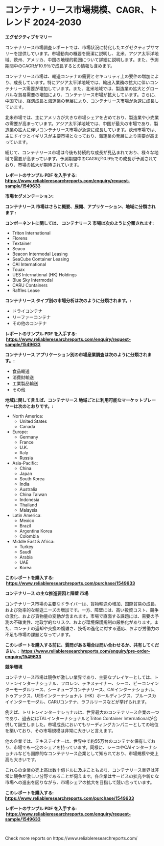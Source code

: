 <p><h1>コンテナ・リース市場規模、CAGR、トレンド 2024-2030</h1></p><p><strong>エグゼクティブサマリー</strong></p>
<p><p>コンテナリース市場調査レポートでは、市場状況に特化したエグゼクティブサマリーを提供しています。市場動向の概要を簡潔に説明し、北米、アジア太平洋地域、欧州、アメリカ、中国の地理的範囲について詳細に説明します。また、予測期間中のCAGRが10.9％で成長するとの情報も含めます。</p><p>コンテナリース市場は、輸送コンテナの需要とセキュリティ上の要件の増加により、成長しています。特にアジア太平洋地域では、輸出入業務の拡大に伴いコンテナリース需要が増加しています。また、北米地域では、製造業の拡大とグローバルな貿易需要の増加により、コンテナリース市場が拡大しています。さらに、中国では、経済成長と海運業の発展により、コンテナリース市場が急速に成長しています。</p><p>北米市場では、主にアメリカが大きな市場シェアを占めており、製造業や小売業の需要が高まっています。アジア太平洋地域では、中国が最大の市場であり、製造業の拡大に伴いコンテナリース市場が急速に成長しています。欧州市場では、主にドイツとイギリスが主要市場となっており、海運業の発展により需要が高まっています。</p><p>総じて、コンテナリース市場は今後も持続的な成長が見込まれており、様々な地域で需要が高まっています。予測期間中のCAGRが10.9％での成長が予測されており、市場の拡大が期待されています。</p></p>
<p><strong>レポートのサンプル PDF を入手する: <a href="https://www.reliableresearchreports.com/enquiry/request-sample/1549633">https://www.reliableresearchreports.com/enquiry/request-sample/1549633</a></strong></p>
<p><strong>市場セグメンテーション:</strong></p>
<p><strong> コンテナリース 市場はさらに概要、展開、アプリケーション、地域に分類されます :</strong></p>
<p><strong>コンポーネントに関しては、 コンテナリース 市場は次のように分類されます: &nbsp;</strong></p>
<p><ul><li>Triton International</li><li>Florens</li><li>Textainer</li><li>Seaco</li><li>Beacon Intermodal Leasing</li><li>SeaCube Container Leasing</li><li>CAI International</li><li>Touax</li><li>UES International (HK) Holdings</li><li>Blue Sky Intermodal</li><li>CARU Containers</li><li>Raffles Lease</li></ul></p>
<p><strong> コンテナリース タイプ別の市場分析は次のように分類されます。:</strong></p>
<p><ul><li>ドライコンテナ</li><li>リーファーコンテナ</li><li>その他のコンテナ</li></ul></p>
<p><strong>レポートのサンプル PDF を入手する: &nbsp;<a href="https://www.reliableresearchreports.com/enquiry/request-sample/1549633">https://www.reliableresearchreports.com/enquiry/request-sample/1549633</a></strong></p>
<p><strong> コンテナリース アプリケーション別の市場産業調査は次のように分類されます。:</strong></p>
<p><ul><li>食品輸送</li><li>消費財輸送</li><li>工業製品輸送</li><li>その他</li></ul></p>
<p><strong>地域に関して言えば、コンテナリース 地域ごとに利用可能なマーケットプレーヤーは次のとおりです。:</strong></p>
<p><ul>
    <li>
        North America:
        <ul>
            <li>United States</li>
            <li>Canada</li>
        </ul>
    </li>
    <li>
        Europe:
        <ul>
            <li>Germany</li>
            <li>France</li>
            <li>U.K.</li>
            <li>Italy</li>
            <li>Russia</li>
        </ul>
    </li>
    <li>
        Asia-Pacific:
        <ul>
            <li>China</li>
            <li>Japan</li>
            <li>South Korea</li>
            <li>India</li>
            <li>Australia</li>
            <li>China Taiwan</li>
            <li>Indonesia</li>
            <li>Thailand</li>
            <li>Malaysia</li>
        </ul>
    </li>
    <li>
        Latin America:
        <ul>
            <li>Mexico</li>
            <li>Brazil</li>
            <li>Argentina Korea</li>
            <li>Colombia</li>
        </ul>
    </li>
    <li>
        Middle East & Africa:
        <ul>
            <li>Turkey</li>
            <li>Saudi</li>
            <li>Arabia</li>
            <li>UAE</li>
            <li>Korea</li>
        </ul>
    </li>
    </ul></p>
<p><strong>このレポートを購入する: &nbsp;<a href="https://www.reliableresearchreports.com/purchase/1549633">https://www.reliableresearchreports.com/purchase/1549633</a></strong></p>
<p><strong>コンテナリース の主な推進要因と障壁 市場</strong></p>
<p><p>コンテナリース市場の主要なドライバーは、貨物輸送の増加、国際貿易の成長、および効率的な輸送ニーズの増加です。一方、障壁には、高い投資コスト、競争の激化、および貨物量の変動が含まれます。市場で直面する課題には、需要の予測の不確実性、地政学的なリスク、および環境保護規制の厳格化があります。また、コンテナの返却や交換の複雑さ、技術の進化に対する適応、および労働力の不足も市場の課題となっています。</p></p>
<p><strong>このレポートを購入する前に、質問がある場合は問い合わせるか、共有してください。:&nbsp; <a href="https://www.reliableresearchreports.com/enquiry/pre-order-enquiry/1549633">https://www.reliableresearchreports.com/enquiry/pre-order-enquiry/1549633</a></strong></p>
<p><strong>競争環境</strong></p>
<p><p>コンテナリース市場は競争が激しい業界であり、主要なプレイヤーとしては、トリトンインターナショナル、フロレン、テキステイナー、シーコ、ビーコンインターモーダルリース、シーキューブコンテナリース、CAIインターナショナル、トゥアックス、UESインターナショナル（HK）ホールディングス、ブルースカイインターモーダル、CARUコンテナ、ラフルリースなどが挙げられます。</p><p>例えば、トリトンインターナショナルは、世界最大のコンテナリース企業の一つであり、過去にはTALインターナショナルとTriton Container Internationalが合併して誕生しました。市場成長においてもリーディングカンパニーとしての地位を築いており、その市場規模は非常に大きいと言えます。</p><p>他の企業では、テキステイナーは、世界中で約55万台のコンテナを保有しており、市場でも一定のシェアを持っています。同様に、シーコやCAIインターナショナルなども国際的なコンテナリース企業として知られており、市場規模や売上高も大きいです。</p><p>これらの企業の売上高は数十億ドルに及ぶこともあり、コンテナリース業界は非常に競争が激しい分野であることが伺えます。各企業はサービスの拡充や新たな市場への進出を図りながら、市場シェアの拡大を目指して競い合っています。</p></p>
<p><strong>このレポートを購入する: &nbsp; <a href="https://www.reliableresearchreports.com/purchase/1549633">https://www.reliableresearchreports.com/purchase/1549633</a></strong></p>
<p><strong>レポートのサンプル PDF を入手する: &nbsp;<a href="https://www.reliableresearchreports.com/enquiry/request-sample/1549633">https://www.reliableresearchreports.com/enquiry/request-sample/1549633</a></strong><strong></strong></p>
<p>&nbsp;</p>
<p>Check more reports on https://www.reliableresearchreports.com/</p>